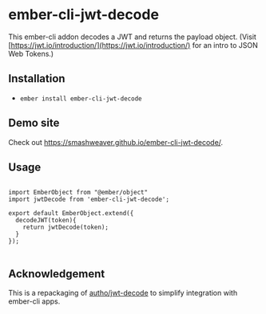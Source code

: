 # ember-cli-jwt-decode
This ember-cli addon decodes a JWT and returns the payload object. (Visit [https://jwt.io/introduction/](https://jwt.io/introduction/) for an intro to JSON Web Tokens.)

## Installation
* `ember install ember-cli-jwt-decode`

## Demo site
Check out https://smashweaver.github.io/ember-cli-jwt-decode/.

## Usage
<pre>
<code>
import EmberObject from "@ember/object"
import jwtDecode from 'ember-cli-jwt-decode';

export default EmberObject.extend({
  decodeJWT(token){
    return jwtDecode(token);
  }
});
</code>
</pre>

## Acknowledgement
This is a repackaging of [autho/jwt-decode](https://github.com/auth0/jwt-decode) to simplify  integration with ember-cli apps.
